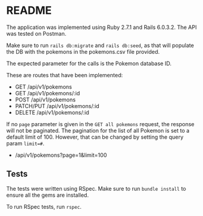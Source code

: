 # README

The application was implemented using Ruby 2.7.1 and Rails 6.0.3.2.
The API was tested on Postman.

Make sure to run `rails db:migrate` and `rails db:seed`, as that will populate
the DB with the pokemons in the pokemons.csv file provided.

The expected parameter for the calls is the Pokemon database ID.

These are routes that have been implemented:
* GET /api/v1/pokemons
* GET /api/v1/pokemons/:id
* POST /api/v1/pokemons
* PATCH/PUT /api/v1/pokemons/:id
* DELETE /api/v1/pokemons/:id

If no `page` parameter is given in the `GET all pokemons` request, the response will not be paginated.
The pagination for the list of all Pokemon is set to a default limit of 100.
However, that can be changed by setting the query param `limit=#`.
* /api/v1/pokemons?page=1&limit=100

## Tests
The tests were written using RSpec. Make sure to run `bundle install` to ensure all the gems are installed.

To run RSpec tests, run `rspec`.
